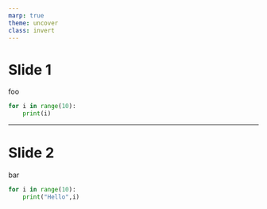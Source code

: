 ```yaml
---
marp: true
theme: uncover
class: invert
---
```


# Slide 1

foo

```python
for i in range(10):
    print(i)
```

---

# Slide 2

bar

```python
for i in range(10):
    print("Hello",i)
```
